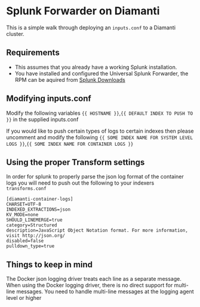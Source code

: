# Splunk Forwarder on Diamanti
This is a simple walk through deploying an `inputs.conf` to a Diamanti cluster.

## Requirements
- This assumes that you already have a working Splunk installation.
- You have installed and configured the Universal Splunk Forwarder, the RPM can be aquired from [Splunk Downloads](https://www.splunk.com/en_us/download/universal-forwarder.html)

## Modifying inputs.conf
Modify the following variables `{{ HOSTNAME }}`,`{{ DEFAULT INDEX TO PUSH TO }}` in the supplied inputs.conf

If you would like to push certain types of logs to certain indexes then please uncomment and modify the following `{{ SOME INDEX NAME FOR SYSTEM LEVEL LOGS }}`,`{{ SOME INDEX NAME FOR CONTAINER LOGS }}`

## Using the proper Transform settings
In order for splunk to properly parse the json log format of the container logs you will need to push out the following to your indexers `transforms.conf`

```
[diamanti-container-logs]
CHARSET=UTF-8
INDEXED_EXTRACTIONS=json
KV_MODE=none
SHOULD_LINEMERGE=true
category=Structured
description=JavaScript Object Notation format. For more information, visit http://json.org/
disabled=false
pulldown_type=true
```

## Things to keep in mind
The Docker json logging driver treats each line as a separate message. When using the Docker logging driver, there is no direct support for multi-line messages. You need to handle multi-line messages at the logging agent level or higher

